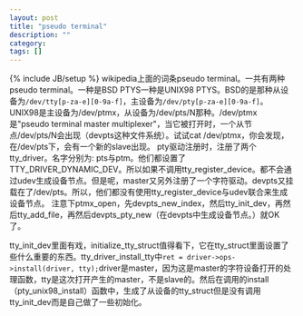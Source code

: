```yaml
---
layout: post
title: "pseudo terminal"
description: ""
category: 
tags: []
---
```

{% include JB/setup %}
wikipedia上面的词条pseudo terminal。一共有两种pseudo terminal。一种是BSD PTYS一种是UNIX98 PTYS。BSD的是那种从设备为`/dev/tty[p-za-e][0-9a-f]`，主设备为`/dev/pty[p-za-e][0-9a-f]`。UNIX98是主设备为/dev/ptmx，从设备为/dev/pts/N那种。/dev/ptmx是"pseudo terminal master multiplexer"，当它被打开时，一个从节点/dev/pts/N会出现（devpts这种文件系统）。试试cat /dev/ptmx，你会发现，在/dev/pts下，会有一个新的slave出现。
pty驱动注册时，注册了两个tty_driver。名字分别为: pts与ptm。他们都设置了TTY_DRIVER_DYNAMIC_DEV。所以如果不调用tty_register_device。都不会通过udev生成设备节点。但是呢，master又另外注册了一个字符驱动。devpts又挂载在了/dev/pts。所以，他们都没有使用tty_register_device与udev联合来生成设备节点。
注意下ptmx_open，先devpts_new_index，然后tty_init_dev，再然后tty_add_file，再然后devpts_pty_new（在devpts中生成设备节点。）就OK了。

tty_init_dev里面有戏，initialize_tty_struct值得看下，它在tty_struct里面设置了些什么重要的东西。tty_driver_install_tty中`ret = driver->ops->install(driver, tty);`driver是master，因为这是master的字符设备打开的处理函数，tty是这次打开产生的master，不是slave的。然后在调用的install（pty_unix98_install）函数中，生成了从设备的tty_struct但是没有调用tty_init_dev而是自己做了一些初始化。
